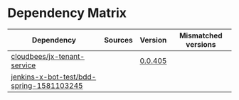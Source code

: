 # Dependency Matrix

Dependency | Sources | Version | Mismatched versions
---------- | ------- | ------- | -------------------
[cloudbees/jx-tenant-service](https://github.com/cloudbees/jx-tenant-service) |  | [0.0.405](https://github.com/cloudbees/jx-tenant-service/releases/tag/v0.0.405) | 
[jenkins-x-bot-test/bdd-spring-1581103245](https://github.com/jenkins-x-bot-test/bdd-spring-1581103245.git) |  | []() | 
